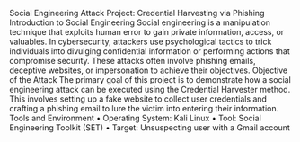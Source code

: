 Social Engineering Attack Project: Credential Harvesting via Phishing Introduction to Social Engineering
Social engineering is a manipulation technique that exploits human error to gain private information, access, or valuables. In cybersecurity, attackers use psychological tactics to trick individuals into divulging confidential information or performing actions that compromise security. These attacks often involve phishing emails, deceptive websites, or impersonation to achieve their objectives. 
 Objective of the Attack
The primary goal of this project is to demonstrate how a social engineering attack can be executed using the Credential Harvester method. This involves setting up a fake website to collect user credentials and crafting a phishing email to lure the victim into entering their information.
 Tools and Environment
•	Operating System: Kali Linux
•	Tool: Social Engineering Toolkit (SET)
•	Target: Unsuspecting user with a Gmail account
